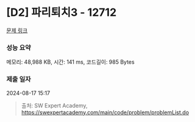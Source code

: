 # [D2] 파리퇴치3 - 12712 

[문제 링크](https://swexpertacademy.com/main/code/problem/problemDetail.do?contestProbId=AXuARWAqDkQDFARa) 

### 성능 요약

메모리: 48,988 KB, 시간: 141 ms, 코드길이: 985 Bytes

### 제출 일자

2024-08-17 15:17



> 출처: SW Expert Academy, https://swexpertacademy.com/main/code/problem/problemList.do